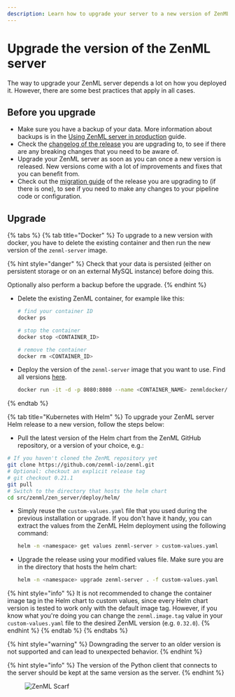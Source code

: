 ```yaml
---
description: Learn how to upgrade your server to a new version of ZenML for the different deployment options.
---
```


# Upgrade the version of the ZenML server

The way to upgrade your ZenML server depends a lot on how you deployed it. However, there are some best practices that apply in all cases. 

## Before you upgrade

- Make sure you have a backup of your data. More information about backups is in the [Using ZenML server in production](../manage-the-zenml-server/using-zenml-server-in-prod.md#backups) guide.
- Check the [changelog of the release](https://github.com/zenml-io/zenml/releases) you are upgrading to, to see if there are any breaking changes that you need to be aware of.
- Upgrade your ZenML server as soon as you can once a new version is released. New versions come with a lot of improvements and fixes that you can benefit from.
- Check out the [migration guide](./migration-guide/migration-guide.md) of the release you are upgrading to (if there is one), to see if you need to make any changes to your pipeline code or configuration.


## Upgrade

{% tabs %}
{% tab title="Docker" %}
To upgrade to a new version with docker, you have to delete the existing container and then run the new version of
the `zenml-server` image.

{% hint style="danger" %}
Check that your data is persisted (either on persistent storage or on an external MySQL instance) before doing this.

Optionally also perform a backup before the upgrade.
{% endhint %}

* Delete the existing ZenML container, for example like this:

  ```bash
  # find your container ID
  docker ps
  ```

  ```bash
  # stop the container
  docker stop <CONTAINER_ID>

  # remove the container
  docker rm <CONTAINER_ID>
  ```
* Deploy the version of the `zenml-server` image that you want to use. Find all
  versions [here](https://hub.docker.com/r/zenmldocker/zenml-server/tags).

  ```bash
  docker run -it -d -p 8080:8080 --name <CONTAINER_NAME> zenmldocker/zenml-server:<VERSION>
  ```

{% endtab %}

{% tab title="Kubernetes with Helm" %}
To upgrade your ZenML server Helm release to a new version, follow the steps below:

* Pull the latest version of the Helm chart from the ZenML GitHub repository, or a version of your choice, e.g.:

```bash
# If you haven't cloned the ZenML repository yet
git clone https://github.com/zenml-io/zenml.git
# Optional: checkout an explicit release tag
# git checkout 0.21.1
git pull
# Switch to the directory that hosts the helm chart
cd src/zenml/zen_server/deploy/helm/
```

* Simply reuse the `custom-values.yaml` file that you used during the previous installation or upgrade. If you don't
  have it handy, you can extract the values from the ZenML Helm deployment using the following command:

  ```bash
  helm -n <namespace> get values zenml-server > custom-values.yaml
  ```
* Upgrade the release using your modified values file. Make sure you are in the directory that hosts the helm chart:

  ```bash
  helm -n <namespace> upgrade zenml-server . -f custom-values.yaml
  ```

{% hint style="info" %}
It is not recommended to change the container image tag in the Helm chart to custom values, since every Helm chart
version is tested to work only with the default image tag. However, if you know what you're doing you can change
the `zenml.image.tag` value in your `custom-values.yaml` file to the desired ZenML version (e.g. `0.32.0`).
{% endhint %}
{% endtab %}
{% endtabs %}

{% hint style="warning" %}
Downgrading the server to an older version is not supported and can lead to unexpected behavior.
{% endhint %}

{% hint style="info" %}
The version of the Python client that connects to the server should be kept at the same version as the server.
{% endhint %}

<!-- For scarf -->
<figure><img alt="ZenML Scarf" referrerpolicy="no-referrer-when-downgrade" src="https://static.scarf.sh/a.png?x-pxid=f0b4f458-0a54-4fcd-aa95-d5ee424815bc" /></figure>
